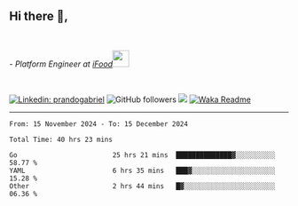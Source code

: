 <h2>Hi there  👋,</h2> </br>

<p><em>- Platform Engineer at <a href="https://www.ifood.com.br/">iFood</a><img src="https://media.giphy.com/media/WUlplcMpOCEmTGBtBW/giphy.gif" width="30"> 
</em></p></br>


[![Linkedin: prandogabriel](https://img.shields.io/badge/-prandogabriel-blue?style=flat-square&logo=Linkedin&logoColor=white&link=https://www.linkedin.com/in/prandogabriel/)](https://www.linkedin.com/in/prandogabriel)
![GitHub followers](https://img.shields.io/github/followers/prandogabriel?label=Follow&style=social)
![](https://visitor-badge.glitch.me/badge?page_id=prandogabriel.prandogabriel)
[![Waka Readme](https://github.com/prandogabriel/prandogabriel/actions/workflows/update-stats.yml.yml/badge.svg)](https://github.com/prandogabriel/prandogabriel/actions/workflows/update-stats.yml.yml)

---

<!--START_SECTION:waka-->

```golang
From: 15 November 2024 - To: 15 December 2024

Total Time: 40 hrs 23 mins

Go                        25 hrs 21 mins  ██████████████▓░░░░░░░░░░   58.77 %
YAML                      6 hrs 35 mins   ███▓░░░░░░░░░░░░░░░░░░░░░   15.28 %
Other                     2 hrs 44 mins   █▓░░░░░░░░░░░░░░░░░░░░░░░   06.36 %
```

<!--END_SECTION:waka-->
